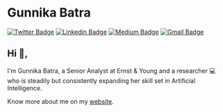 # Gunnika Batra 
[![Twitter Badge](https://img.shields.io/badge/-@GunnikaBatra-1ca0f1?style=flat-square&labelColor=1ca0f1&logo=twitter&logoColor=white&link=https://twitter.com/GunnikaBatra)](https://twitter.com/GunnikaBatra) [![Linkedin Badge](https://img.shields.io/badge/-gunnika--batra-blue?style=flat-square&logo=Linkedin&logoColor=white&link=https://www.linkedin.com/in/gunnika-batra/)](https://www.linkedin.com/in/gunnika-batra/) [![Medium Badge](https://img.shields.io/badge/-@gunnika-03a57a?style=flat-square&labelColor=000000&logo=Medium&link=https://medium.com/@gunnika)](https://medium.com/@gunnika)
[![Gmail Badge](https://img.shields.io/badge/-b.gunnika@gmail.com-c14438?style=flat-square&logo=Gmail&logoColor=white&link=mailto:b.gunnika@gmail.com)](mailto:b.gunnika@gmail.com)

## Hi 👋, 
I'm Gunnika Batra, a Senior Analyst at Ernst & Young and a researcher 💻 who is steadily but consistently expanding her skill set in Artificial Intelligence. 

Know more about me on my [website](https://gunnika.github.io/). 
